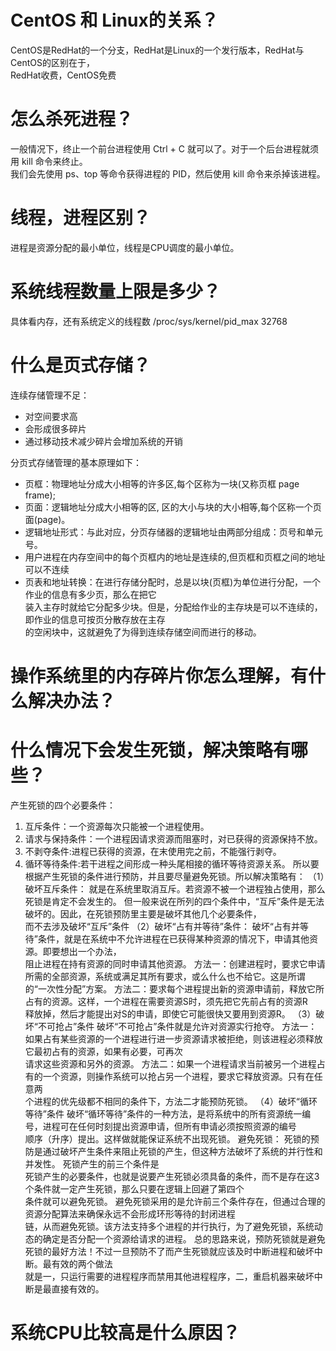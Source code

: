 # CentOS 和 Linux的关系？
CentOS是RedHat的一个分支，RedHat是Linux的一个发行版本，RedHat与CentOS的区别在于，  
RedHat收费，CentOS免费

# 怎么杀死进程？
一般情况下，终止一个前台进程使用 Ctrl + C 就可以了。对于一个后台进程就须用 kill 命令来终止。  
我们会先使用 ps、top 等命令获得进程的 PID，然后使用 kill 命令来杀掉该进程。


# 线程，进程区别？
进程是资源分配的最小单位，线程是CPU调度的最小单位。


# 系统线程数量上限是多少？
具体看内存，还有系统定义的线程数 /proc/sys/kernel/pid_max 32768



# 什么是页式存储？
连续存储管理不足：
- 对空间要求高
- 会形成很多碎片
- 通过移动技术减少碎片会增加系统的开销  

分页式存储管理的基本原理如下：
- 页框：物理地址分成大小相等的许多区,每个区称为一块(又称页框 page frame);
- 页面：逻辑地址分成大小相等的区, 区的大小与块的大小相等,每个区称一个页面(page)。
- 逻辑地址形式：与此对应，分页存储器的逻辑地址由两部分组成：页号和单元号。
- 用户进程在内存空间中的每个页框内的地址是连续的,但页框和页框之间的地址可以不连续
- 页表和地址转换：在进行存储分配时，总是以块(页框)为单位进行分配，一个作业的信息有多少页，那么在把它  
装入主存时就给它分配多少块。但是，分配给作业的主存块是可以不连续的，即作业的信息可按页分散存放在主存  
的空闲块中，这就避免了为得到连续存储空间而进行的移动。


# 操作系统里的内存碎片你怎么理解，有什么解决办法？



# 什么情况下会发生死锁，解决策略有哪些？
产生死锁的四个必要条件：
1. 互斥条件：一个资源每次只能被一个进程使用。
2. 请求与保持条件：一个进程因请求资源而阻塞时，对已获得的资源保持不放。
3. 不剥夺条件:进程已获得的资源，在末使用完之前，不能强行剥夺。
4. 循环等待条件:若干进程之间形成一种头尾相接的循环等待资源关系。
所以要根据产生死锁的条件进行预防，并且要尽量避免死锁。所以解决策略有：
（1）破坏互斥条件：
就是在系统里取消互斥。若资源不被一个进程独占使用，那么死锁是肯定不会发生的。
但一般来说在所列的四个条件中，“互斥”条件是无法破坏的。因此，在死锁预防里主要是破坏其他几个必要条件，  
而不去涉及破坏“互斥”条件
（2）破坏“占有并等待”条件：
破坏“占有并等待”条件，就是在系统中不允许进程在已获得某种资源的情况下，申请其他资源。即要想出一个办法，  
阻止进程在持有资源的同时申请其他资源。
方法一：创建进程时，要求它申请所需的全部资源，系统或满足其所有要求，或么什么也不给它。这是所谓的“一次性分配”方案。
方法二：要求每个进程提出新的资源申请前，释放它所占有的资源。这样，一个进程在需要资源S时，须先把它先前占有的资源R  
释放掉，然后才能提出对S的申请，即使它可能很快又要用到资源R。
（3）破坏“不可抢占”条件
破坏“不可抢占”条件就是允许对资源实行抢夺。
方法一：如果占有某些资源的一个进程进行进一步资源请求被拒绝，则该进程必须释放它最初占有的资源，如果有必要，可再次  
请求这些资源和另外的资源。
方法二：如果一个进程请求当前被另一个进程占有的一个资源，则操作系统可以抢占另一个进程，要求它释放资源。只有在任意两  
个进程的优先级都不相同的条件下，方法二才能预防死锁。
（4）破坏“循环等待”条件
破坏“循环等待”条件的一种方法，是将系统中的所有资源统一编号，进程可在任何时刻提出资源申请，但所有申请必须按照资源的编号  
顺序（升序）提出。这样做就能保证系统不出现死锁。
避免死锁： 死锁的预防是通过破坏产生条件来阻止死锁的产生，但这种方法破坏了系统的并行性和并发性。 死锁产生的前三个条件是  
死锁产生的必要条件，也就是说要产生死锁必须具备的条件，而不是存在这3个条件就一定产生死锁，那么只要在逻辑上回避了第四个  
条件就可以避免死锁。 避免死锁采用的是允许前三个条件存在，但通过合理的资源分配算法来确保永远不会形成环形等待的封闭进程  
链，从而避免死锁。该方法支持多个进程的并行执行，为了避免死锁，系统动态的确定是否分配一个资源给请求的进程。
总的思路来说，预防死锁就是避免死锁的最好方法！不过一旦预防不了而产生死锁就应该及时中断进程和破坏中断。最有效的两个做法  
就是一，只运行需要的进程程序而禁用其他进程程序，二，重启机器来破坏中断是最直接有效的。 


# 系统CPU比较高是什么原因？

